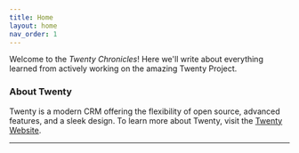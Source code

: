 ```yaml
---
title: Home
layout: home
nav_order: 1
---
```


Welcome to the *Twenty Chronicles*! Here we'll write about everything learned from actively working on the amazing Twenty Project. 

### About Twenty

Twenty is a modern CRM offering the flexibility of open source, advanced features, and a sleek design. To learn more about Twenty, visit the [Twenty Website].

----

[Twenty Website]: https://twenty.com/
